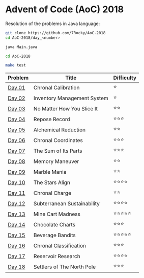 # Advent of Code (AoC) 2018

Resolution of the problems in Java language:

```bash
git clone https://github.com/7Rocky/AoC-2018
cd AoC-2018/day_<number>

java Main.java
```

```bash
cd AoC-2018

make test
```

| Problem          | Title                              | Difficulty                     |
| ---------------- | ---------------------------------- | ------------------------------ |
| [Day 01](day_01) | Chronal Calibration                | :star:                         |
| [Day 02](day_02) | Inventory Management System        | :star:                         |
| [Day 03](day_03) | No Matter How You Slice It         | :star::star:                   |
| [Day 04](day_04) | Repose Record                      | :star::star::star:             |
| [Day 05](day_05) | Alchemical Reduction               | :star::star:                   |
| [Day 06](day_06) | Chronal Coordinates                | :star::star::star:             |
| [Day 07](day_07) | The Sum of Its Parts               | :star::star::star:             |
| [Day 08](day_08) | Memory Maneuver                    | :star::star:                   |
| [Day 09](day_09) | Marble Mania                       | :star::star:                   |
| [Day 10](day_10) | The Stars Align                    | :star::star::star::star:       |
| [Day 11](day_11) | Chronal Charge                     | :star::star:                   |
| [Day 12](day_12) | Subterranean Sustainability        | :star::star::star::star:       |
| [Day 13](day_13) | Mine Cart Madness                  | :star::star::star::star::star: |
| [Day 14](day_14) | Chocolate Charts                   | :star::star::star:             |
| [Day 15](day_15) | Beverage Bandits                   | :star::star::star::star::star: |
| [Day 16](day_16) | Chronal Classification             | :star::star::star:             |
| [Day 17](day_17) | Reservoir Research                 | :star::star::star::star:       |
| [Day 18](day_18) | Settlers of The North Pole         | :star::star::star:             |
